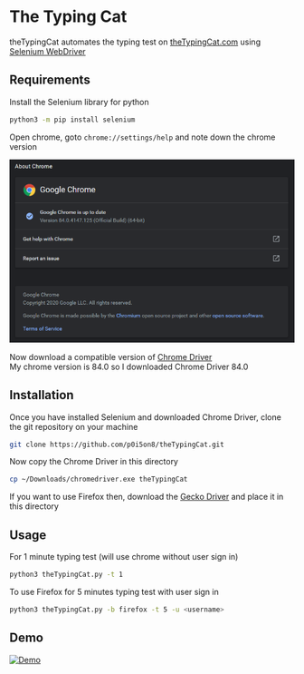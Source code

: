 # The Typing Cat

theTypingCat automates the typing test on [theTypingCat.com](https://thetypingcat.com/) using [Selenium WebDriver](https://selenium-python.readthedocs.io/)

## Requirements

Install the Selenium library for python
```bash
python3 -m pip install selenium
```

Open chrome, goto `chrome://settings/help` and note down the chrome version   

![Chrome Version](images/chrome.png)

Now download a compatible version of [Chrome Driver](https://chromedriver.chromium.org/downloads)  
My chrome version is 84.0 so I downloaded Chrome Driver 84.0

## Installation

Once you have installed Selenium and downloaded Chrome Driver, clone the git repository on your machine
```bash
git clone https://github.com/p0i5on8/theTypingCat.git
```

Now copy the Chrome Driver in this directory
```bash
cp ~/Downloads/chromedriver.exe theTypingCat
```

If you want to use Firefox then, download the [Gecko Driver](https://github.com/mozilla/geckodriver/releases) and place it in this directory 

## Usage

For 1 minute typing test (will use chrome without user sign in)
```bash
python3 theTypingCat.py -t 1
```

To use Firefox for 5 minutes typing test with user sign in
```bash
python3 theTypingCat.py -b firefox -t 5 -u <username>
```

## Demo

[![Demo](images/demo.gif)](https://www.youtube.com/watch?v=H7EZ_vs_hpQ)
